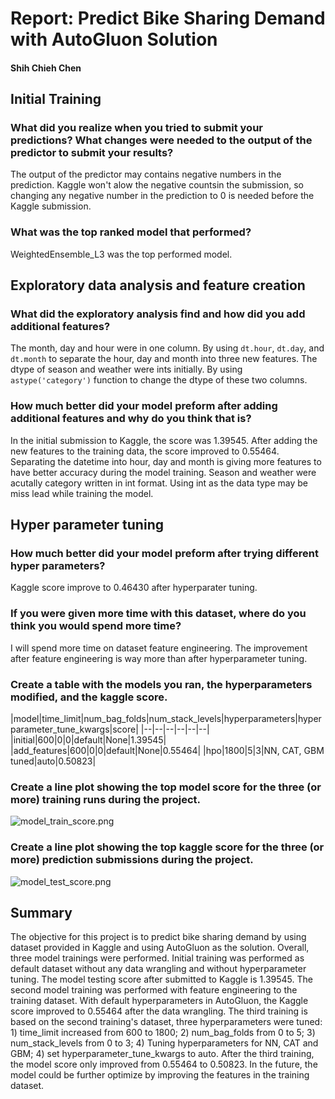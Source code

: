 # Report: Predict Bike Sharing Demand with AutoGluon Solution
#### Shih Chieh Chen

## Initial Training
### What did you realize when you tried to submit your predictions? What changes were needed to the output of the predictor to submit your results?
The output of the predictor may contains negative numbers in the prediction. Kaggle won't alow the negative countsin the submission, so changing any negative number in the prediction to 0 is needed before the Kaggle submission. 

### What was the top ranked model that performed?
WeightedEnsemble_L3 was the top performed model.

## Exploratory data analysis and feature creation
### What did the exploratory analysis find and how did you add additional features?
The month, day and hour were in one column. By using `dt.hour`, `dt.day`, and `dt.month` to separate the hour, day and month into three new features.
The dtype of season and weather were ints initially. By using `astype('category')` function to change the dtype of these two columns.

### How much better did your model preform after adding additional features and why do you think that is?
In the initial submission to Kaggle, the score was 1.39545. After adding the new features to the training data, the score improved to 0.55464. 
Separating the datetime into hour, day and month is giving more features to have better accuracy during the model training.
Season and weather were acutally category written in int format. Using int as the data type may be miss lead while training the model. 

## Hyper parameter tuning
### How much better did your model preform after trying different hyper parameters?
Kaggle score improve to 0.46430 after hyperparater tuning.

### If you were given more time with this dataset, where do you think you would spend more time?
I will spend more time on dataset feature engineering. The improvement after feature engineering is way more than after hyperparameter tuning.

### Create a table with the models you ran, the hyperparameters modified, and the kaggle score.
|model|time_limit|num_bag_folds|num_stack_levels|hyperparameters|hyperparameter_tune_kwargs|score|
|--|--|--|--|--|--|
|initial|600|0|0|default|None|1.39545|
|add_features|600|0|0|default|None|0.55464|
|hpo|1800|5|3|NN, CAT, GBM tuned|auto|0.50823|

### Create a line plot showing the top model score for the three (or more) training runs during the project.


![model_train_score.png](img/model_train_score.png)

### Create a line plot showing the top kaggle score for the three (or more) prediction submissions during the project.


![model_test_score.png](img/model_test_score.png)

## Summary
The objective for this project is to predict bike sharing demand by using dataset provided in Kaggle and using AutoGluon as the solution. Overall, three model trainings were performed. Initial training was performed as default dataset without any data wrangling and without hyperparameter tuning. The model testing score after submitted to Kaggle is 1.39545. The second model training was performed with feature engineering to the training dataset. With default hyperparameters in AutoGluon, the Kaggle score improved to 0.55464 after the data wrangling. The third training is based on the second training's dataset, three hyperparameters were tuned: 1) time_limit increased from 600 to 1800; 2) num_bag_folds from 0 to 5; 3) num_stack_levels from 0 to 3; 4) Tuning hyperparameters for NN, CAT and GBM; 4) set hyperparameter_tune_kwargs to auto. After the third training, the model score only improved from 0.55464 to 0.50823. In the future, the model could be further optimize by improving the features in the training dataset.
